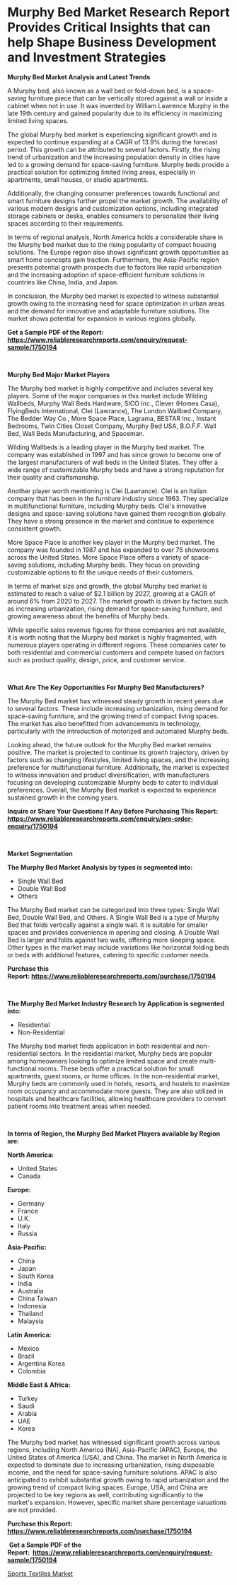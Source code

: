 <p><h1>Murphy Bed Market Research Report Provides Critical Insights that can help Shape Business Development and Investment Strategies</h1></p><p><strong>Murphy Bed Market Analysis and Latest Trends</strong></p>
<p><p>A Murphy bed, also known as a wall bed or fold-down bed, is a space-saving furniture piece that can be vertically stored against a wall or inside a cabinet when not in use. It was invented by William Lawrence Murphy in the late 19th century and gained popularity due to its efficiency in maximizing limited living spaces.</p><p>The global Murphy bed market is experiencing significant growth and is expected to continue expanding at a CAGR of 13.9% during the forecast period. This growth can be attributed to several factors. Firstly, the rising trend of urbanization and the increasing population density in cities have led to a growing demand for space-saving furniture. Murphy beds provide a practical solution for optimizing limited living areas, especially in apartments, small houses, or studio apartments.</p><p>Additionally, the changing consumer preferences towards functional and smart furniture designs further propel the market growth. The availability of various modern designs and customization options, including integrated storage cabinets or desks, enables consumers to personalize their living spaces according to their requirements.</p><p>In terms of regional analysis, North America holds a considerable share in the Murphy bed market due to the rising popularity of compact housing solutions. The Europe region also shows significant growth opportunities as smart home concepts gain traction. Furthermore, the Asia-Pacific region presents potential growth prospects due to factors like rapid urbanization and the increasing adoption of space-efficient furniture solutions in countries like China, India, and Japan.</p><p>In conclusion, the Murphy bed market is expected to witness substantial growth owing to the increasing need for space optimization in urban areas and the demand for innovative and adaptable furniture solutions. The market shows potential for expansion in various regions globally.</p></p>
<p><strong>Get a Sample PDF of the Report:&nbsp; <a href="https://www.reliableresearchreports.com/enquiry/request-sample/1750194">https://www.reliableresearchreports.com/enquiry/request-sample/1750194</a></strong></p>
<p>&nbsp;</p>
<p><strong>Murphy Bed Major Market Players</strong></p>
<p><p>The Murphy bed market is highly competitive and includes several key players. Some of the major companies in this market include Wilding Wallbeds, Murphy Wall Beds Hardware, SICO Inc., Clever (Homes Casa), FlyingBeds International, Clei (Lawrance), The London Wallbed Company, The Bedder Way Co., More Space Place, Lagrama, BESTAR Inc., Instant Bedrooms, Twin Cities Closet Company, Murphy Bed USA, B.O.F.F. Wall Bed, Wall Beds Manufacturing, and Spaceman.</p><p>Wilding Wallbeds is a leading player in the Murphy bed market. The company was established in 1997 and has since grown to become one of the largest manufacturers of wall beds in the United States. They offer a wide range of customizable Murphy beds and have a strong reputation for their quality and craftsmanship.</p><p>Another player worth mentioning is Clei (Lawrance). Clei is an Italian company that has been in the furniture industry since 1963. They specialize in multifunctional furniture, including Murphy beds. Clei's innovative designs and space-saving solutions have gained them recognition globally. They have a strong presence in the market and continue to experience consistent growth.</p><p>More Space Place is another key player in the Murphy bed market. The company was founded in 1987 and has expanded to over 75 showrooms across the United States. More Space Place offers a variety of space-saving solutions, including Murphy beds. They focus on providing customizable options to fit the unique needs of their customers.</p><p>In terms of market size and growth, the global Murphy bed market is estimated to reach a value of $2.1 billion by 2027, growing at a CAGR of around 6% from 2020 to 2027. The market growth is driven by factors such as increasing urbanization, rising demand for space-saving furniture, and growing awareness about the benefits of Murphy beds.</p><p>While specific sales revenue figures for these companies are not available, it is worth noting that the Murphy bed market is highly fragmented, with numerous players operating in different regions. These companies cater to both residential and commercial customers and compete based on factors such as product quality, design, price, and customer service.</p></p>
<p>&nbsp;</p>
<p><strong>What Are The Key Opportunities For Murphy Bed Manufacturers?</strong></p>
<p><p>The Murphy Bed market has witnessed steady growth in recent years due to several factors. These include increasing urbanization, rising demand for space-saving furniture, and the growing trend of compact living spaces. The market has also benefitted from advancements in technology, particularly with the introduction of motorized and automated Murphy beds.</p><p>Looking ahead, the future outlook for the Murphy Bed market remains positive. The market is projected to continue its growth trajectory, driven by factors such as changing lifestyles, limited living spaces, and the increasing preference for multifunctional furniture. Additionally, the market is expected to witness innovation and product diversification, with manufacturers focusing on developing customizable Murphy beds to cater to individual preferences. Overall, the Murphy Bed market is expected to experience sustained growth in the coming years.</p></p>
<p><strong>Inquire or Share Your Questions If Any Before Purchasing This Report: <a href="https://www.reliableresearchreports.com/enquiry/pre-order-enquiry/1750194">https://www.reliableresearchreports.com/enquiry/pre-order-enquiry/1750194</a></strong></p>
<p>&nbsp;</p>
<p><strong>Market Segmentation</strong></p>
<p><strong>The Murphy Bed Market Analysis by types is segmented into:</strong></p>
<p><ul><li>Single Wall Bed</li><li>Double Wall Bed</li><li>Others</li></ul></p>
<p><p>The Murphy Bed market can be categorized into three types: Single Wall Bed, Double Wall Bed, and Others. A Single Wall Bed is a type of Murphy Bed that folds vertically against a single wall. It is suitable for smaller spaces and provides convenience in opening and closing. A Double Wall Bed is larger and folds against two walls, offering more sleeping space. Other types in the market may include variations like horizontal folding beds or beds with additional features, catering to specific customer needs.</p></p>
<p><strong>Purchase this Report:&nbsp;<a href="https://www.reliableresearchreports.com/purchase/1750194">https://www.reliableresearchreports.com/purchase/1750194</a></strong></p>
<p>&nbsp;</p>
<p><strong>The Murphy Bed Market Industry Research by Application is segmented into:</strong></p>
<p><ul><li>Residential</li><li>Non-Residential</li></ul></p>
<p><p>The Murphy bed market finds application in both residential and non-residential sectors. In the residential market, Murphy beds are popular among homeowners looking to optimize limited space and create multi-functional rooms. These beds offer a practical solution for small apartments, guest rooms, or home offices. In the non-residential market, Murphy beds are commonly used in hotels, resorts, and hostels to maximize room occupancy and accommodate more guests. They are also utilized in hospitals and healthcare facilities, allowing healthcare providers to convert patient rooms into treatment areas when needed.</p></p>
<p>&nbsp;</p>
<p><strong>In terms of Region, the Murphy Bed Market Players available by Region are:</strong></p>
<p>
    <p> <strong> North America: </strong>
        <ul>
            <li>United States</li>
            <li>Canada</li>
        </ul>
        </p> 
    <p> <strong> Europe: </strong>
        <ul>
            <li>Germany</li>
            <li>France</li>
            <li>U.K.</li>
            <li>Italy</li>
            <li>Russia</li>
        </ul>
        </p> 
    <p> <strong> Asia-Pacific: </strong>
        <ul>
            <li>China</li>
            <li>Japan</li>
            <li>South Korea</li>
            <li>India</li>
            <li>Australia</li>
            <li>China Taiwan</li>
            <li>Indonesia</li>
            <li>Thailand</li>
            <li>Malaysia</li>
        </ul>
        </p> 
    <p> <strong> Latin America: </strong>
        <ul>
            <li>Mexico</li>
            <li>Brazil</li>
            <li>Argentina Korea</li>
            <li>Colombia</li>
        </ul>
        </p> 
    <p> <strong> Middle East & Africa: </strong>
        <ul>
            <li>Turkey</li>
            <li>Saudi</li>
            <li>Arabia</li>
            <li>UAE</li>
            <li>Korea</li>
        </ul>
    </p>
    </p>
<p><p>The Murphy bed market has witnessed significant growth across various regions, including North America (NA), Asia-Pacific (APAC), Europe, the United States of America (USA), and China. The market in North America is expected to dominate due to increasing urbanization, rising disposable income, and the need for space-saving furniture solutions. APAC is also anticipated to exhibit substantial growth owing to rapid urbanization and the growing trend of compact living spaces. Europe, USA, and China are projected to be key regions as well, contributing significantly to the market's expansion. However, specific market share percentage valuations are not provided.</p></p>
<p><strong>Purchase this Report: <a href="https://www.reliableresearchreports.com/purchase/1750194">https://www.reliableresearchreports.com/purchase/1750194</a></strong></p>
<p>&nbsp;<strong>Get a Sample PDF of the Report:&nbsp;&nbsp;<a href="https://www.reliableresearchreports.com/enquiry/request-sample/1750194">https://www.reliableresearchreports.com/enquiry/request-sample/1750194</a></strong></p>
<p><strong></strong></p>
<p><p><a href="https://github.com/NorbertYates/Market-Research-Report-List-3/blob/main/sports-textiles-market.md">Sports Textiles Market</a></p></p>